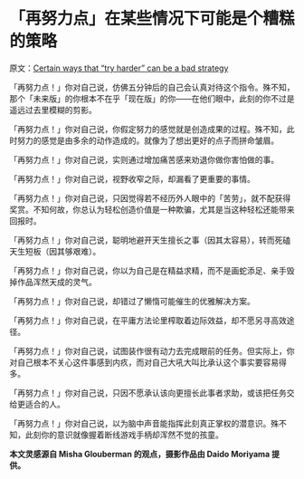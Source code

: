 # 「再努力点」在某些情况下可能是个糟糕的策略

原文：[Certain ways that “try harder” can be a bad strategy](https://sashachapin.substack.com/p/certain-ways-that-try-harder-can)

「再努力点！」你对自己说，仿佛五分钟后的自己会认真对待这个指令。殊不知，那个「未来版」的你根本不在乎「现在版」的你——在他们眼中，此刻的你不过是遥远过去里模糊的剪影。

「再努力点！」你对自己说，你假定努力的感觉就是创造成果的过程。殊不知，此时努力的感觉是由多余的动作造成的。就像为了想出更好的点子而拼命皱眉。

「再努力点！」你对自己说，实则通过增加痛苦感来劝退你做你害怕做的事。

「再努力点！」你对自己说，视野收窄之际，却漏看了更重要的事情。

「再努力点！」你对自己说，只因觉得若不经历外人眼中的「苦劳」，就不配获得奖赏。不知何故，你总认为轻松创造价值是一种欺骗，尤其是当这种轻松还能带来回报时。  

「再努力点！」你对自己说，聪明地避开天生擅长之事（因其太容易），转而死磕天生短板（因其够艰难）。

「再努力点！」你对自己说，你以为自己是在精益求精，而不是画蛇添足、亲手毁掉作品浑然天成的灵气。  

「再努力点！」你对自己说，却错过了懒惰可能催生的优雅解决方案。

「再努力点！」你对自己说，在平庸方法论里榨取着边际效益，却不愿另寻高效途径。

「再努力点！」你对自己说，试图装作很有动力去完成眼前的任务。但实际上，你对自己根本不关心这件事感到内疚，而对自己大吼大叫比承认这个事实要容易得多。

「再努力点！」你对自己说，只因不愿承认该向更擅长此事者求助，或该把任务交给更适合的人。

「再努力点！」你对自己说，以为脑中声音能指挥此刻真正掌权的潜意识。殊不知，此刻你的意识就像握着断线游戏手柄却浑然不觉的孩童。

**本文灵感源自 Misha Glouberman 的观点，摄影作品由 Daido Moriyama 提供。**